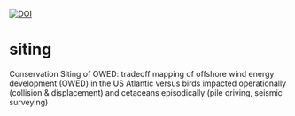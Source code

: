 [![DOI](https://zenodo.org/badge/24131/bbest/siting.svg)](https://zenodo.org/badge/latestdoi/24131/bbest/siting)

# siting
Conservation Siting of OWED: tradeoff mapping of offshore wind energy development (OWED) in the US Atlantic versus birds impacted operationally (collision &amp; displacement) and cetaceans episodically (pile driving, seismic surveying) 

